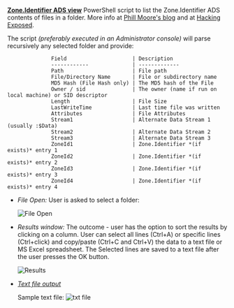 <!-- saved from url=(0023) https://kacos2000.github.io/Win10-Research/ads_streams/ --> 
<!-- https://guides.github.com/features/mastering-markdown/ --> 

**[Zone.Identifier ADS view](https://github.com/kacos2000/Win10-Research/blob/master/ads_streams/streams.ps1)** PowerShell script to list the Zone.Identifier ADS contents of files in a folder.  More info at [Phill Moore's blog](https://thinkdfir.com/2018/06/17/zone-identifier-kmditemwherefroms/) and at [Hacking Exposed](http://www.hecfblog.com/2018/06/daily-blog-402-solution-saturday-62318.html).

   The script *(preferably executed in an Administrator console)* will parse recursively any selected folder and provide:

                  Field                     | Description
                  ------------              | -------------
                  Path                      | File path
                  File/Directory Name       | File or subdirectory name
                  MD5 Hash (File Hash only) | The MD5 hash of the File
                  Owner / sid               | The owner (name if run on local machine) or SID descriptor
                  Length                    | File Size
                  LastWriteTime             | Last time file was written
                  Attributes                | File Attributes
                  Stream1                   | Alternate Data Stream 1 (usually :$Data)
                  Stream2                   | Alternate Data Stream 2
                  Stream3                   | Alternate Data Stream 3
                  ZoneId1                   | Zone.Identifier *(if exists)* entry 1
                  ZoneId2                   | Zone.Identifier *(if exists)* entry 2
                  ZoneId3                   | Zone.Identifier *(if exists)* entry 3
                  ZoneId4                   | Zone.Identifier *(if exists)* entry 4


   - *File Open:* User is asked to select a folder:
  
      ![File Open](https://raw.githubusercontent.com/kacos2000/Win10-Research/master/ads_streams/s_o.JPG)
   

   - *Results window:* The outcome - user has the option to sort the results by clicking on a column. User can select all lines (Ctrl+A) or specific lines (Ctrl+click) and copy/paste (Ctrl+C and Ctrl+V) the data to a text file or MS Excel spreadsheet. The Selected lines are saved to a text file after the user presses the OK button.
  
      ![Results](https://raw.githubusercontent.com/kacos2000/Win10-Research/master/ads_streams/s_results.JPG)
   
   
   - *[Text file output]("https://raw.githubusercontent.com/kacos2000/Win10-Research/master/ads_streams/streams%2002-07-2018%2007-44.txt")* 
   
       Sample text file: ![txt file](https://raw.githubusercontent.com/kacos2000/Win10-Research/master/ads_streams/txt.JPG)
       
       
     
       
         
